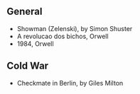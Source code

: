 ## General
- Showman (Zelenski), by Simon Shuster
- A revolucao dos bichos, Orwell
- 1984, Orwell

## Cold War
- Checkmate in Berlin, by Giles Milton
